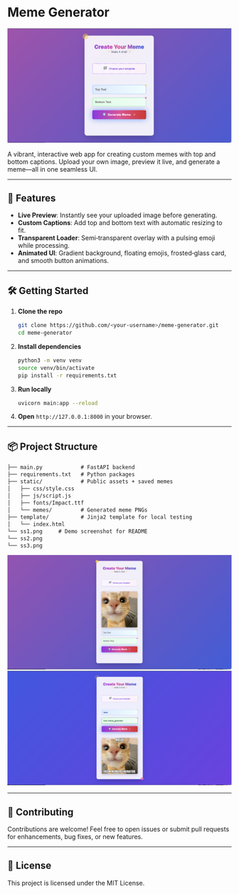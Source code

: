 # Meme Generator

![Meme Generator UI](ss1.png)

A vibrant, interactive web app for creating custom memes with top and bottom captions. Upload your own image, preview it live, and generate a meme—all in one seamless UI.

---

## 🚀 Features

* **Live Preview**: Instantly see your uploaded image before generating.
* **Custom Captions**: Add top and bottom text with automatic resizing to fit.
* **Transparent Loader**: Semi‑transparent overlay with a pulsing emoji while processing.
* **Animated UI**: Gradient background, floating emojis, frosted‑glass card, and smooth button animations.

---

## 🛠️ Getting Started

1. **Clone the repo**

   ```bash
   git clone https://github.com/<your-username>/meme-generator.git
   cd meme-generator
   ```
2. **Install dependencies**

   ```bash
   python3 -m venv venv
   source venv/bin/activate
   pip install -r requirements.txt
   ```
3. **Run locally**

   ```bash
   uvicorn main:app --reload
   ```
4. **Open** `http://127.0.0.1:8000` in your browser.

---

## 📦 Project Structure

```
├── main.py            # FastAPI backend
├── requirements.txt   # Python packages
├── static/            # Public assets + saved memes
│   ├── css/style.css
│   ├── js/script.js
│   ├── fonts/Impact.ttf
│   └── memes/         # Generated meme PNGs
├── template/          # Jinja2 template for local testing
│   └── index.html
└── ss1.png     # Demo screenshot for README
└── ss2.png
└── ss3.png
```

![Meme Generator UI](ss2.png)
![Meme Generator UI](ss3.png)

---

## 🤝 Contributing

Contributions are welcome! Feel free to open issues or submit pull requests for enhancements, bug fixes, or new features.

---

## 📄 License

This project is licensed under the MIT License.
